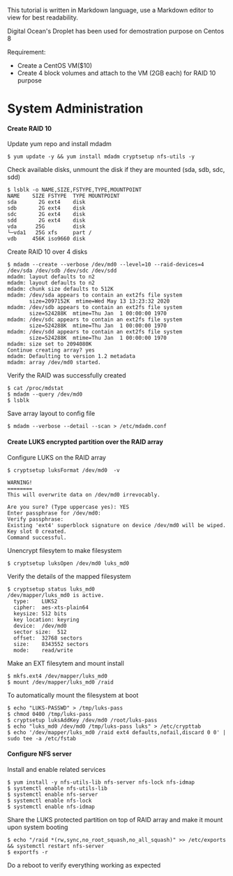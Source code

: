 This tutorial is written in Markdown language, use a Markdown editor to view for best readability.


Digital Ocean's Droplet has been used for demostration purpose on Centos 8

Requirement:
- Create a CentOS VM($10)
- Create 4 block volumes and attach to the VM (2GB each) for RAID 10 purpose

# System Administration


#### Create RAID 10

Update yum repo and install mdadm
```
$ yum update -y && yum install mdadm cryptsetup nfs-utils -y
```

Check available disks, unmount the disk if they are mounted (sda, sdb, sdc, sdd)
```
$ lsblk -o NAME,SIZE,FSTYPE,TYPE,MOUNTPOINT
NAME    SIZE FSTYPE  TYPE MOUNTPOINT
sda       2G ext4    disk 
sdb       2G ext4    disk
sdc       2G ext4    disk
sdd       2G ext4    disk
vda      25G         disk
└─vda1   25G xfs     part /
vdb     456K iso9660 disk
```

Create RAID 10 over 4 disks
```
$ mdadm --create --verbose /dev/md0 --level=10 --raid-devices=4 /dev/sda /dev/sdb /dev/sdc /dev/sdd
mdadm: layout defaults to n2
mdadm: layout defaults to n2
mdadm: chunk size defaults to 512K
mdadm: /dev/sda appears to contain an ext2fs file system
       size=2097152K  mtime=Wed May 13 13:23:32 2020
mdadm: /dev/sdb appears to contain an ext2fs file system
       size=524288K  mtime=Thu Jan  1 00:00:00 1970
mdadm: /dev/sdc appears to contain an ext2fs file system
       size=524288K  mtime=Thu Jan  1 00:00:00 1970
mdadm: /dev/sdd appears to contain an ext2fs file system
       size=524288K  mtime=Thu Jan  1 00:00:00 1970
mdadm: size set to 2094080K
Continue creating array? yes
mdadm: Defaulting to version 1.2 metadata
mdadm: array /dev/md0 started.
```

Verify the RAID was successfully created
```
$ cat /proc/mdstat
$ mdadm --query /dev/md0
$ lsblk
```

Save array layout to config file
```
$ mdadm --verbose --detail --scan > /etc/mdadm.conf
```

#### Create LUKS encrypted partition over the RAID array

Configure LUKS on the RAID array
```
$ cryptsetup luksFormat /dev/md0  -v

WARNING!
========
This will overwrite data on /dev/md0 irrevocably.

Are you sure? (Type uppercase yes): YES
Enter passphrase for /dev/md0:
Verify passphrase:
Existing 'ext4' superblock signature on device /dev/md0 will be wiped.
Key slot 0 created.
Command successful.
```

Unencrypt filesytem to make filesystem
```
$ cryptsetup luksOpen /dev/md0 luks_md0
```

Verify the details of the mapped filesystem
```
$ cryptsetup status luks_md0
/dev/mapper/luks_md0 is active.
  type:    LUKS2
  cipher:  aes-xts-plain64
  keysize: 512 bits
  key location: keyring
  device:  /dev/md0
  sector size:  512
  offset:  32768 sectors
  size:    8343552 sectors
  mode:    read/write
```

Make an EXT filesytem and mount install
```
$ mkfs.ext4 /dev/mapper/luks_md0
$ mount /dev/mapper/luks_md0 /raid
```

To automatically mount the filesystem at boot
```
$ echo "LUKS-PASSWD" > /tmp/luks-pass
$ chmod 0400 /tmp/luks-pass
$ cryptsetup luksAddKey /dev/md0 /root/luks-pass
$ echo "luks_md0 /dev/md0 /tmp/luks-pass luks" > /etc/crypttab
$ echo '/dev/mapper/luks_md0 /raid ext4 defaults,nofail,discard 0 0' | sudo tee -a /etc/fstab
```

#### Configure NFS server

Install and enable related services
```
$ yum install -y nfs-utils-lib nfs-server nfs-lock nfs-idmap
$ systemctl enable nfs-utils-lib
$ systemctl enable nfs-server
$ systemctl enable nfs-lock
$ systemctl enable nfs-idmap
```

Share the LUKS protected partition on top of RAID array and make it mount upon system booting
```
$ echo "/raid *(rw,sync,no_root_squash,no_all_squash)" >> /etc/exports && systemctl restart nfs-server
$ exportfs -r
```

Do a reboot to verify everything working as expected
